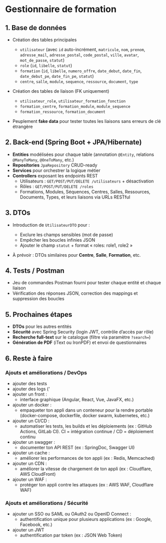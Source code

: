 # Gestionnaire de formation

## 1. Base de données

- Création des tables principales
    - `utilisateur` (avec `id` auto-incrément, `matricule`, `nom`, `prenom`, `adresse_mail`, `adresse_postal`, `code_postal`, `ville`, `avatar`, `mot_de_passe`, `statut`)
    - `role` (`id`, `libelle`, `statut`)
    - `formation` (`id`, `libelle`, `numero_offre`, `date_debut`, `date_fin`, `date_debut_pe`, `date_fin_pe`, `statut`)
    - `centre`, `salle`, `module`, `sequence`, `ressource`, `document`, `type`

- Création des tables de liaison (FK uniquement)
    - `utilisateur_role`, `utilisateur_formation_fonction`
    - `formation_centre`, `formation_module`, `module_sequence`
    - `formation_ressource`, `formation_document`

- Peuplement **fake data** pour tester toutes les liaisons sans erreurs de clé étrangère

## 2. Back-end (Spring Boot + JPA/Hibernate)

- **Entities** modélisées pour chaque table (annotation `@Entity`, relations `@ManyToMany`, `@OneToMany`, etc.)
- **Repositories** `JpaRepository` CRUD-ready
- **Services** pour orchestrer la logique métier
- **Controllers** exposant les endpoints REST
    - Utilisateurs : `GET/POST/PUT/DELETE /utilisateurs` + désactivation
    - Rôles : `GET/POST/PUT/DELETE /roles`
    - Formations, Modules, Séquences, Centres, Salles, Ressources, Documents, Types, et leurs liaisons via URLs RESTful

## 3. DTOs

- Introduction de `UtilisateurDTO` pour :
    - Exclure les champs sensibles (mot de passe)
    - Empêcher les boucles infinies JSON
    - Ajouter le champ `statut` + format « roles: role1, role2 »

- À prévoir : DTOs similaires pour **Centre**, **Salle**, **Formation**, etc.

## 4. Tests / Postman

- Jeu de commandes Postman fourni pour tester chaque entité et chaque liaison
- Vérification des réponses JSON, correction des mappings et suppression des boucles

## 5. Prochaines étapes

- **DTOs** pour les autres entités
- **Sécurité** avec Spring Security (login JWT, contrôle d’accès par rôle)
- **Recherche full-text** sur le catalogue (filtre via paramètre `?search=`)
- **Génération de PDF** (iText ou IronPDF) et envoi de questionnaires

## 6. Reste à faire
### Ajouts et améliorations / DevOps
- ajouter des tests
- ajouter des logs ('
- ajouter un front :
    -   interface graphique (Angular, React, Vue, JavaFX, etc.)
- ajouter un docker :
    -   empaqueter ton appli dans un conteneur pour la rendre portable (docker-compose, dockerfile, docker swarm, kubernetes, etc.)
- ajouter un CI/CD :
  - automatiser les tests, les builds et les déploiements (ex : GitHub Actions, GitLab CI). 
  CI = intégration continue / CD = déploiement continu
- ajouter un swagger :
  - documenter ton API REST (ex : SpringDoc, Swagger UI)
- ajouter un cache :
  - améliorer les performances de ton appli (ex : Redis, Memcached)
- ajouter un CDN :
  - améliorer la vitesse de chargement de ton appli (ex : Cloudflare, AWS CloudFront)
- ajouter un WAF :
  - protéger ton appli contre les attaques (ex : AWS WAF, Cloudflare WAF)

### Ajouts et améliorations / Sécurité
- ajouter un SSO ou SAML ou OAuth2 ou OpenID Connect :
  - authentification unique pour plusieurs applications (ex : Google, Facebook, etc.)
- ajouter un JWT 
  - authentification par token (ex : JSON Web Token)







